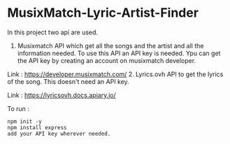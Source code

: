 # MusixMatch-Lyric-Artist-Finder
In this project two api are used.
1. Musixmatch API which get all the songs and the artist and all the information needed. To use this API an API key is needed. Ypu can get the API key by creating an account on musixmatch developer.

Link : https://developer.musixmatch.com/
2. Lyrics.ovh API to get the lyrics of the song. This doesn't need an API key.

Link : https://lyricsovh.docs.apiary.io/ 

To run : 
    
    npm init -y 
    npm install express
    add your API key wherever needed.
